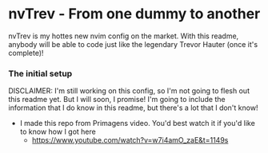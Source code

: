 # nvTrev - From one dummy to another

nvTrev is my hottes new nvim config on the market. With this readme, anybody will be able to code just like the legendary Trevor Hauter (once it's complete)!

### The initial setup
DISCLAIMER: I'm still working on this config, so I'm not going to flesh out this readme yet. But I will soon, I promise!
I'm going to include the information that I do know in this readme, but there's a lot that I don't know!
- I made this repo from Primagens video. You'd best watch it if you'd like to know how I got here
  - https://www.youtube.com/watch?v=w7i4amO_zaE&t=1149s
